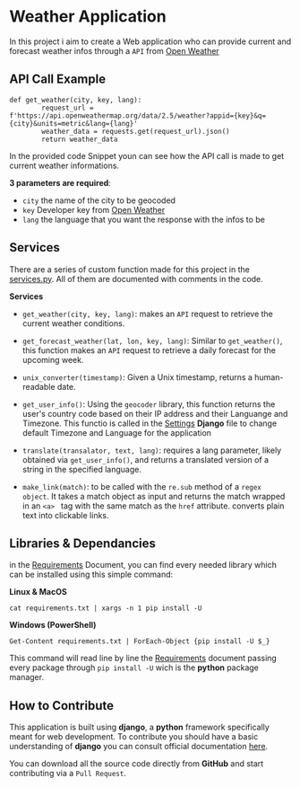 # Weather Application
In this project i aim to create a Web application who can provide current and forecast weather infos through a `API` from [Open Weather](https://openweathermap.org/)

## API Call Example
```
def get_weather(city, key, lang):
        request_url = f'https://api.openweathermap.org/data/2.5/weather?appid={key}&q={city}&units=metric&lang={lang}'
        weather_data = requests.get(request_url).json()
        return weather_data

```
In the provided code Snippet youn can see how the API call is made to get current weather informations. 

**3 parameters are required**:
* `city` the name of the city to be geocoded 
* `key` Developer key from [Open Weather](https://openweathermap.org/)
* `lang` the language that you want the response with the infos to be

## Services

There are a series of custom function made for this project in the [services.py](/main/main/services.py).
All of them are documented with comments in the code.

**Services**

* `get_weather(city, key, lang)`: makes an `API` request to retrieve the current weather conditions.

* `get_forecast_weather(lat, lon, key, lang)`: Similar to `get_weather()`, this function makes an `API` request to retrieve a daily forecast for the upcoming week.

* `unix_converter(timestamp)`: Given a Unix timestamp, returns a human-readable date.

* `get_user_info()`: Using the `geocoder` library, this function returns the user's country code based on their IP address and their Languange and Timezone. This functio is called in the [Settings](main/main/settings.py) **Django** file to change default Timezone and Language for the application

* `translate(transalator, text, lang)`: requires a lang parameter, likely obtained via `get_user_info()`, and returns a translated version of a string in the specified language.

* `make_link(match)`: to be called with the `re.sub` method of a `regex object`. It takes a match object as input and returns the match wrapped in an `<a> ` tag with the same match as the `href` attribute. converts plain text into clickable links.

## Libraries & Dependancies

in the [Requirements](requirements.txt) Document, you can find every needed library which can be installed using this simple command:

**Linux & MacOS**
```
cat requirements.txt | xargs -n 1 pip install -U

```
**Windows (PowerShell)**

```
Get-Content requirements.txt | ForEach-Object {pip install -U $_}

```

This command will read line by line the [Requirements](requirements.txt) document
passing every package through `pip install -U` wich is the **python** package manager.

## How to Contribute

This application is built using **django**, a **python** framework specifically meant for web development.
To contribute you should have a basic understanding of **django** you can consult official documentation [here](https://docs.djangoproject.com/en/5.0/contents/).

You can download all the source code directly from **GitHub** and start contributing via a `Pull Request`.
